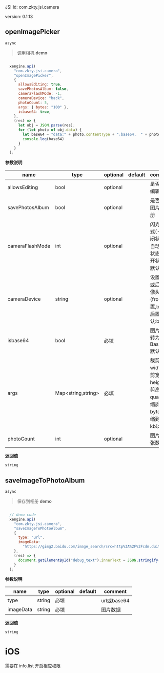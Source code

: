 





JSI Id: com.zkty.jsi.camera

version: 0.1.13



## openImagePicker
`async`
> 调用相机
**demo**
``` js

  xengine.api(
    "com.zkty.jsi.camera",
    "openImagePicker",
    {
      allowsEditing: true,
      savePhotosAlbum: false,
      cameraFlashMode: -1,
      cameraDevice: "back",
      photoCount: 5,
      args: { bytes: "100" },
      isbase64: true,
    },
    (res) => {
      let obj = JSON.parse(res);
      for (let photo of obj.data) {
        let base64 = "data:" + photo.contentType + ";base64,  " + photo.retImage;
        console.log(base64)
      }
    }
  );

``` 

**参数说明**

| name                        | type      | optional | default   | comment  |
| --------------------------- | --------- | -------- | --------- |--------- |
| allowsEditing | bool | optional |  | 是否允许编辑 |
| savePhotosAlbum | bool | optional |  | 是否保存图片到相册 |
| cameraFlashMode | int | optional |  | 闪光灯模式(-1:关闭状态,0:自动开关状态,1:打开状态),默认:-1 |
| cameraDevice | string | optional |  | 设置前置或后置摄像头(front:前置,back:后置),默认:back |
| isbase64 | bool | 必填 |  | 图片是否转为Base64,默认:true |
| args | Map\<string,string\> | 必填 |  | 裁剪参数 width:裁剪宽度; height:裁剪高度; quality:压缩质量; bytes:压缩到多少kb以内; |
| photoCount | int | optional |  | 图片选择张数 |
**返回值**
``` js
string
``` 



## saveImageToPhotoAlbum
`async`
> 保存到相册
**demo**
``` js

  // demo code
  xengine.api(
    "com.zkty.jsi.camera",
    "saveImageToPhotoAlbum",
    {
      type: "url",
      imageData:
        "https://gimg2.baidu.com/image_search/src=http%3A%2F%2Fcdn.duitang.com%2Fuploads%2Fitem%2F201410%2F20%2F20141020162058_UrMNe.jpeg&refer=http%3A%2F%2Fcdn.duitang.com&app=2002&size=f9999,10000&q=a80&n=0&g=0n&fmt=jpeg?sec=1611307946&t=175b540644bac34ec738e48ff42f8034",
    },
    (res) => {
      document.getElementById("debug_text").innerText = JSON.stringify(res);
    }
  );

``` 

**参数说明**

| name                        | type      | optional | default   | comment  |
| --------------------------- | --------- | -------- | --------- |--------- |
| type | string | 必填 |  | url或base64 |
| imageData | string | 必填 |  | 图片数据 |
**返回值**
``` js
string
``` 


    


# iOS
需要在 info.list 开启相应权限


